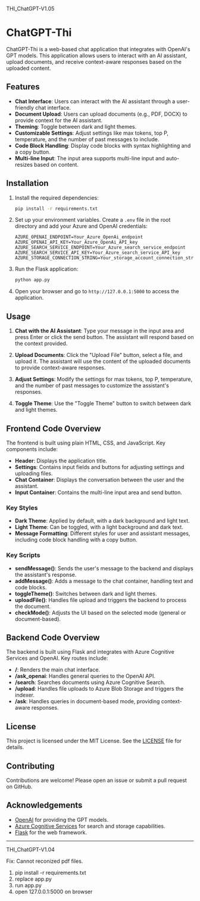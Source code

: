 THI_ChatGPT-V1.05
# ChatGPT-Thi  
  
ChatGPT-Thi is a web-based chat application that integrates with OpenAI's GPT models. This application allows users to interact with an AI assistant, upload documents, and receive context-aware responses based on the uploaded content.  
  
## Features  
  
- **Chat Interface**: Users can interact with the AI assistant through a user-friendly chat interface.  
- **Document Upload**: Users can upload documents (e.g., PDF, DOCX) to provide context for the AI assistant.  
- **Theming**: Toggle between dark and light themes.  
- **Customizable Settings**: Adjust settings like max tokens, top P, temperature, and the number of past messages to include.  
- **Code Block Handling**: Display code blocks with syntax highlighting and a copy button.  
- **Multi-line Input**: The input area supports multi-line input and auto-resizes based on content.  
  
## Installation  
  
  
1. Install the required dependencies:  
    ```bash  
    pip install -r requirements.txt  
    ```  
  
2. Set up your environment variables. Create a `.env` file in the root directory and add your Azure and OpenAI credentials:  
    ```env  
    AZURE_OPENAI_ENDPOINT=Your_Azure_OpenAi_endpoint  
    AZURE_OPENAI_API_KEY=Your_Azure_OpenAi_API_key  
    AZURE_SEARCH_SERVICE_ENDPOINT=Your_Azure_search_service_endpoint  
    AZURE_SEARCH_SERVICE_API_KEY=Your_Azure_search_service_API_key  
    AZURE_STORAGE_CONNECTION_STRING=Your_storage_account_connection_string  
    ```  
  
3. Run the Flask application:  
    ```bash  
    python app.py  
    ```  
  
4. Open your browser and go to `http://127.0.0.1:5000` to access the application.  
  
## Usage  
  
1. **Chat with the AI Assistant**: Type your message in the input area and press Enter or click the send button. The assistant will respond based on the context provided.  
  
2. **Upload Documents**: Click the "Upload File" button, select a file, and upload it. The assistant will use the content of the uploaded documents to provide context-aware responses.  
  
3. **Adjust Settings**: Modify the settings for max tokens, top P, temperature, and the number of past messages to customize the assistant's responses.  
  
4. **Toggle Theme**: Use the "Toggle Theme" button to switch between dark and light themes.  
  
## Frontend Code Overview  
  
The frontend is built using plain HTML, CSS, and JavaScript. Key components include:  
  
- **Header**: Displays the application title.  
- **Settings**: Contains input fields and buttons for adjusting settings and uploading files.  
- **Chat Container**: Displays the conversation between the user and the assistant.  
- **Input Container**: Contains the multi-line input area and send button.  
  
### Key Styles  
  
- **Dark Theme**: Applied by default, with a dark background and light text.  
- **Light Theme**: Can be toggled, with a light background and dark text.  
- **Message Formatting**: Different styles for user and assistant messages, including code block handling with a copy button.  
  
### Key Scripts  
  
- **sendMessage()**: Sends the user's message to the backend and displays the assistant's response.  
- **addMessage()**: Adds a message to the chat container, handling text and code blocks.  
- **toggleTheme()**: Switches between dark and light themes.  
- **uploadFile()**: Handles file upload and triggers the backend to process the document.  
- **checkMode()**: Adjusts the UI based on the selected mode (general or document-based).  
  
## Backend Code Overview  
  
The backend is built using Flask and integrates with Azure Cognitive Services and OpenAI. Key routes include:  
  
- **/**: Renders the main chat interface.  
- **/ask_openai**: Handles general queries to the OpenAI API.  
- **/search**: Searches documents using Azure Cognitive Search.  
- **/upload**: Handles file uploads to Azure Blob Storage and triggers the indexer.  
- **/ask**: Handles queries in document-based mode, providing context-aware responses.  
  
## License  
  
This project is licensed under the MIT License. See the [LICENSE](LICENSE) file for details.  
  
## Contributing  
  
Contributions are welcome! Please open an issue or submit a pull request on GitHub.  
  
## Acknowledgements  
  
- [OpenAI](https://openai.com/) for providing the GPT models.  
- [Azure Cognitive Services](https://azure.microsoft.com/en-us/services/cognitive-services/) for search and storage capabilities.  
- [Flask](https://flask.palletsprojects.com/) for the web framework.  
  

------------------------
THI_ChatGPT-V1.04

Fix:
Cannot reconized pdf files.

1. pip install -r requirements.txt
2. replace app.py
3. run app.py
4. open 127.0.0.1:5000 on browser